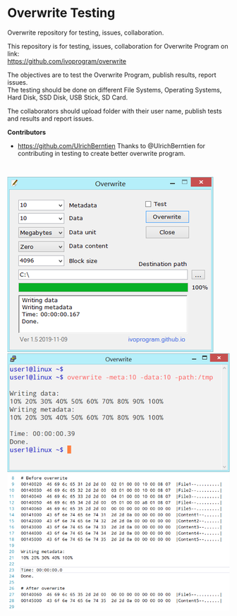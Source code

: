 # Overwrite Testing
Overwrite repository for testing, issues, collaboration.

This repository is for testing, issues, collaboration for Overwrite Program on link: \
https://github.com/ivoprogram/overwrite

The objectives are to test the Overwrite Program, publish results, report issues. \
The testing should be done on different File Systems, Operating Systems, Hard Disk, SSD Disk, USB Stick, SD Card.

The collaborators should upload folder with their user name, publish tests and results and report issues.

**Contributors**
- https://github.com/UlrichBerntien Thanks to @UlrichBerntien for contributing in testing to create better overwrite program.

&nbsp;
&nbsp;

![Overwrite](images/overwrite-windows-ui.png)
![Overwrite](images/overwrite-linux.png)
![Overwrite](images/overwrite-unix-ufs.png)
